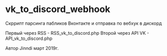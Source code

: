 # vk_to_discord_webhook
Скррипт парсинга пабликов Вконтакте и отправка по вебхук в дискорд

Первый через RSS - RSS_vk_to_discord.php
Второй через API VK - API_vk_to_discord.php

Автор Jinndi март 2019г.
